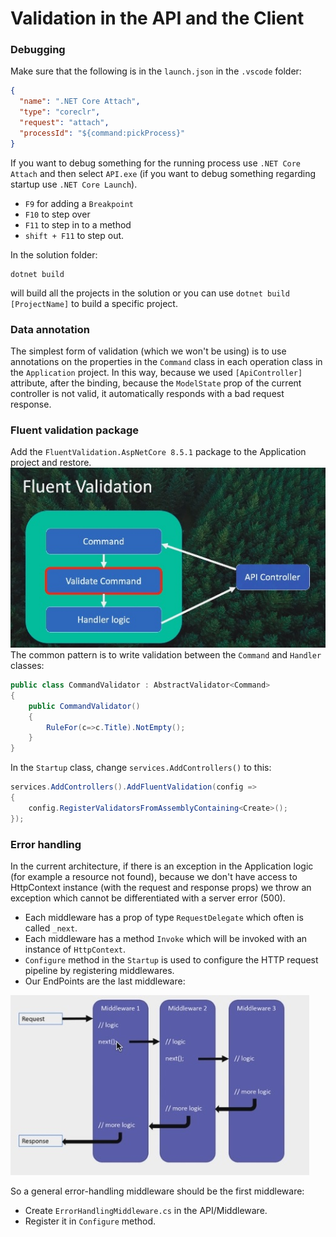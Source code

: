# Validation in the API and the Client

### Debugging

Make sure that the following is in the `launch.json` in the `.vscode` folder:

```json
{
  "name": ".NET Core Attach",
  "type": "coreclr",
  "request": "attach",
  "processId": "${command:pickProcess}"
}
```

If you want to debug something for the running process use `.NET Core Attach` and then select `API.exe` (if you want to debug something regarding startup use `.NET Core Launch`).

- `F9` for adding a `Breakpoint`
- `F10` to step over
- `F11` to step in to a method
- `shift + F11` to step out.

In the solution folder:

```dos
dotnet build
```

will build all the projects in the solution or you can use `dotnet build [ProjectName]` to build a specific project.

### Data annotation

The simplest form of validation (which we won't be using) is to use annotations on the properties in the `Command` class in each operation class in the `Application` project. In this way, because we used `[ApiController]` attribute, after the binding, because the `ModelState` prop of the current controller is not valid, it automatically responds with a bad request response.

### Fluent validation package

Add the `FluentValidation.AspNetCore 8.5.1` package to the Application project and restore.
![](/md/fluent_validation.jpg)
The common pattern is to write validation between the `Command` and `Handler` classes:

```c#
public class CommandValidator : AbstractValidator<Command>
{
    public CommandValidator()
    {
        RuleFor(c=>c.Title).NotEmpty();
    }
}
```

In the `Startup` class, change `services.AddControllers()` to this:

```c#
services.AddControllers().AddFluentValidation(config =>
{
    config.RegisterValidatorsFromAssemblyContaining<Create>();
});
```

### Error handling

In the current architecture, if there is an exception in the Application logic (for example a resource not found), because we don't have access to HttpContext instance (with the request and response props) we throw an exception which cannot be differentiated with a server error (500).

- Each middleware has a prop of type `RequestDelegate` which often is called `_next`.
- Each middleware has a method `Invoke` which will be invoked with an instance of `HttpContext`.
- `Configure` method in the `Startup` is used to configure the HTTP request pipeline by registering middlewares.
- Our EndPoints are the last middleware:

![](/md/middleware.jpg)

So a general error-handling middleware should be the first middleware:

- Create `ErrorHandlingMiddleware.cs` in the API/Middleware.
- Register it in `Configure` method.
